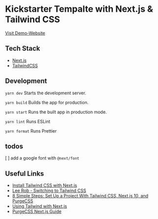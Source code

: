 # Kickstarter Tempalte with Next.js & Tailwind CSS

[Visit Demo-Website](https://nextjs-tailwindcss-kickstarter.vercel.app/)

## Tech Stack

* [Next.js](https://nextjs.org/)
* [TailwindCSS](https://tailwindcss.com/)

## Development

`yarn dev` Starts the development server.

`yarn build` Builds the app for production.

`yarn start` Runs the built app in production mode.

`yarn lint` Runs ESLint

`yarn format` Runs Prettier

## todos

[ ] add a google font with `@next/font`

## Useful Links

* [Install Tailwind CSS with Next.js](https://tailwindcss.com/docs/guides/nextjs)
* [Lee Rob - Switching to Tailwind CSS](https://leerob.io/blog/tailwind)
* [8 Simple Steps: Set Up a Project With Tailwind CSS, Next.js 10, and PurgeCSS](https://medium.com/better-programming/8-simple-steps-set-up-a-project-with-tailwind-css-next-js-10-and-purgecss-c44e1104bdf0)
* [Using Tailwind with Next.js](https://sergiodxa.com/articles/next-tailwind)
* [PurgeCSS Next.js Guide](https://purgecss.com/guides/next.html)
